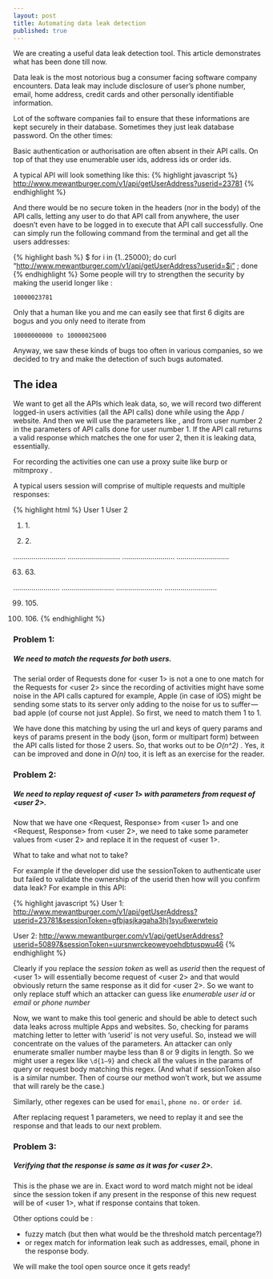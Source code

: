 ```yaml
---
layout: post
title: Automating data leak detection
published: true
---
```



We are creating a useful data leak detection tool. This article demonstrates what has been done till now.

Data leak is the most notorious bug a consumer facing software company encounters. Data leak may include disclosure of user’s phone number, email, home address, credit cards and other personally identifiable information.

Lot of the software companies fail to ensure that these informations are kept securely in their database. Sometimes they just leak database password. On the other times:

Basic authentication or authorisation are often absent in their API calls.
On top of that they use enumerable user ids, address ids or order ids.

A typical API will look something like this:
{% highlight javascript %}
http://www.mewantburger.com/v1/api/getUserAddress?userid=23781
{% endhighlight %}

And there would be no secure token in the headers (nor in the body) of the API calls, letting any user to do that API call from anywhere, the user doesn’t even have to be logged in to execute that API call successfully. One can simply run the following command from the terminal and get all the users addresses:

{% highlight bash %}
 $ for i in {1..25000}; do curl “http://www.mewantburger.com/v1/api/getUserAddress?userid=$i” ; done 
{% endhighlight %}
Some people will try to strengthen the security by making the userid longer like :

`10000023781`

Only that a human like you and me can easily see that first 6 digits are bogus and you only need to iterate from

`10000000000 to 10000025000`

Anyway, we saw these kinds of bugs too often in various companies, so we decided to try and make the detection of such bugs automated.

## The idea
We want to get all the APIs which leak data, so, we will record two different logged-in users activities (all the API calls) done while using the App / website. And then we will use the parameters like <email>, <userid> and <phone number> from user number 2 in the parameters of API calls done for user number 1. If the API call returns a valid response which matches the one for user 2, then it is leaking data, essentially.

For recording the activities one can use a proxy suite like burp or mitmproxy .

A typical users session will comprise of multiple requests and multiple responses:

{% highlight html %}
User 1                                   User 2

                
1. <Request A> <Response A>              1. <Request a> <Response a>

2. <Request B> <Response B>              2. <Request A> <Response A>

..........................               ..........................
..........................               ..........................

63. <Request C> <Response C>            63. <Request B> <Response B>

.......................                   ..........................
.......................                   ..........................

99. <Request Y> <Response Y>           105. <Request Y> <Response Y>

100. <Request Z> <Response Z>          106. <Request Z> <Response Z>
{% endhighlight %}


### Problem 1: 
##### We need to match the requests for both users. 
The serial order of Requests done for <user 1> is not a one to one match for the Requests for <user 2> since the recording of activities might have some noise in the API calls captured for example, Apple (in case of iOS) might be sending some stats to its server only adding to the noise for us to suffer — bad apple (of course not just Apple). So first, we need to match them 1 to 1.

We have done this matching by using the url and keys of query params and keys of params present in the body (json, form or multipart form) between the API calls listed for those 2 users. So, that works out to be *O(n^2)* . Yes, it can be improved and done in *O(n)* too, it is left as an exercise for the reader.

### Problem 2: 
##### We need to replay request of <user 1> with parameters from request of <user 2>. 
Now that we have one <Request, Response> from <user 1> and one <Request, Response> from <user 2>, we need to take some parameter values from <user 2> and replace it in the request of <user 1>.

What to take and what not to take?

For example if the developer did use the sessionToken to authenticate user but failed to validate the ownership of the userid then how will you confirm data leak? For example in this API:

{% highlight javascript %}
User 1:
http://www.mewantburger.com/v1/api/getUserAddress?userid=23781&sessionToken=gfbjasjkagaha3hj1syu6werwteio

User 2:
http://www.mewantburger.com/v1/api/getUserAddress?userid=50897&sessionToken=uursnwrckeoweyoehdbtuspwu46
{% endhighlight %}

Clearly if you replace the *session token* as well as *userid* then the request of <user 1> will essentially become request of <user 2> and that would obviously return the same response as it did for <user 2>. So we want to only replace stuff which an attacker can guess like *enumerable user id* or *email* or *phone number*

Now, we want to make this tool generic and should be able to detect such data leaks across multiple Apps and websites. So, checking for params matching letter to letter with ‘userid’ is not very useful. So, instead we will concentrate on the values of the parameters. An attacker can only enumerate smaller number maybe less than 8 or 9 digits in length. So we might user a regex like `\d{1–9}` and check all the values in the params of query or request body matching this regex. (And what if sessionToken also is a similar number. Then of course our method won’t work, but we assume that will rarely be the case.)

Similarly, other regexes can be used for `email`, `phone no.` or `order id`.

After replacing request 1 parameters, we need to replay it and see the response and that leads to our next problem.

### Problem 3: 
##### Verifying that the response is same as it was for <user 2>.
This is the phase we are in. Exact word to word match might not be ideal since the session token if any present in the response of this new request will be of <user 1>, what if response contains that token.

Other options could be :

* fuzzy match (but then what would be the threshold match percentage?)
* or regex match for information leak such as addresses, email, phone in the response body.


We will make the tool open source once it gets ready!
